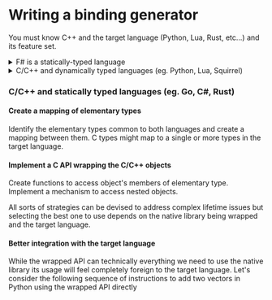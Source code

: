 # Writing a binding generator

You must know C++ and the target language (Python, Lua, Rust, etc...) and its feature set.<br>

<details>

  <summary>F# is a statically-typed language</summary>

In a statically-typed language, the type of a variable must be explicitly declared before the variable can be used. Once a variable is declared with a certain type, it can only hold values of that type. The compiler checks that the variable is used in a way that is consistent with its type, and can detect type errors at compile time.

In contrast, in a dynamically-typed language, the type of a variable is determined at runtime, and a variable can hold values of any type. The type check is performed at runtime, and type errors will only be detected at runtime.

</details>

<details>
  <summary>C/C++ and dynamically typed languages (eg. Python, Lua, Squirrel)</summary>
  
  For each type it binds, Fabgen creates a minimum of three functions:

- `check`: Test if an object in the target language holds a copy or reference to a C/C++ object of a specific type.
- `to_c`: Returns a reference to the C/C++ object held by an object in the target language.
- `from_c`: Return an object in the target language holding a copy or reference to a C/C++ object.

The exact signature of these functions depends on the target language API.

</details>

### C/C++ and statically typed languages (eg. Go, C#, Rust)

####  Create a mapping of elementary types

Identify the elementary types common to both languages and create a mapping between them. C types might map to a single or more types in the target language.

#### Implement a C API wrapping the C/C++ objects

Create functions to access object's members of elementary type. Implement a mechanism to access nested objects.

All sorts of strategies can be devised to address complex lifetime issues but selecting the best one to use depends on the native library being wrapped and the target language.

#### Better integration with the target language

While the wrapped API can technically everything we need to use the native library its usage will feel completely foreign to the target language. Let's consider the following sequence of instructions to add two vectors in Python using the wrapped API directly
